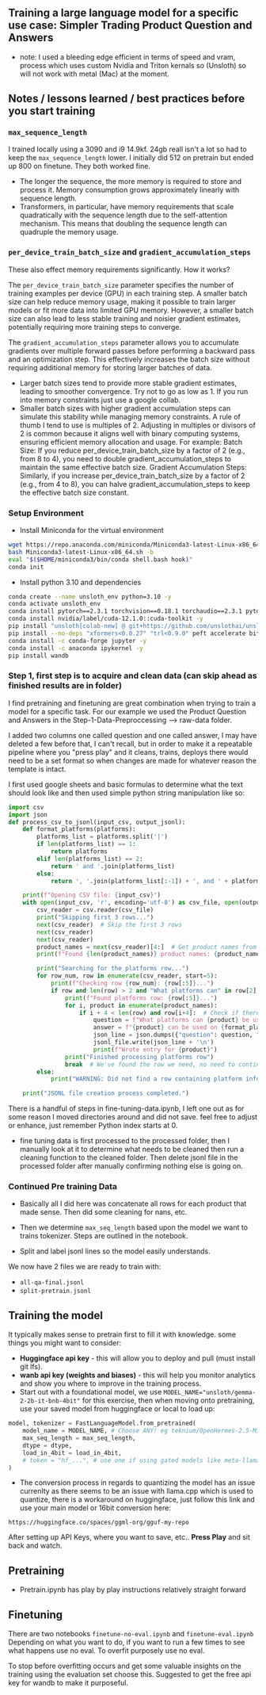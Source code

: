 ## Training a large language model for a specific use case: Simpler Trading Product Question and Answers
- note: I used a bleeding edge efficient in terms of speed and vram, process which uses custom Nvidia and Triton kernals so (Unsloth) so will not work with metal (Mac) at the moment.

## Notes / lessons learned / best practices before you start training
### `max_sequence_length` 
I trained locally using a 3090 and i9 14.9kf.  24gb reall isn't a lot so had to keep the `max_sequence_length` lower.  I initially did 512 on pretrain but ended up 800 on finetune.  They both worked fine.
- The longer the sequence, the more memory is required to store and process it. Memory consumption grows approximately linearly with sequence length.
- Transformers, in particular, have memory requirements that scale quadratically with the sequence length due to the self-attention mechanism. This means that doubling the sequence length can quadruple the memory usage.

### `per_device_train_batch_size` and `gradient_accumulation_steps` 
These also effect memory requirements significantly.  How it works?

The `per_device_train_batch_size` parameter specifies the number of training examples per device (GPU) in each training step. A smaller batch size can help reduce memory usage, making it possible to train larger models or fit more data into limited GPU memory. However, a smaller batch size can also lead to less stable training and noisier gradient estimates, potentially requiring more training steps to converge.

The `gradient_accumulation_steps` parameter allows you to accumulate gradients over multiple forward passes before performing a backward pass and an optimization step. This effectively increases the batch size without requiring additional memory for storing larger batches of data.
- Larger batch sizes tend to provide more stable gradient estimates, leading to smoother convergence. Try not to go as low as 1.  If you run into memory constraints just use a google collab.
- Smaller batch sizes with higher gradient accumulation steps can simulate this stability while managing memory constraints.
A rule of thumb I tend to use is multiples of 2.
Adjusting in multiples or divisors of 2 is common because it aligns well with binary computing systems, ensuring efficient memory allocation and usage. For example:
Batch Size:
If you reduce per_device_train_batch_size by a factor of 2 (e.g., from 8 to 4), you need to double gradient_accumulation_steps to maintain the same effective batch size.
Gradient Accumulation Steps:
Similarly, if you increase per_device_train_batch_size by a factor of 2 (e.g., from 4 to 8), you can halve gradient_accumulation_steps to keep the effective batch size constant.


### Setup Environment
- Install Miniconda for the virtual environment
```bash
wget https://repo.anaconda.com/miniconda/Miniconda3-latest-Linux-x86_64.sh -O Miniconda3-latest-Linux-x86_64.sh
bash Miniconda3-latest-Linux-x86_64.sh -b
eval "$($HOME/miniconda3/bin/conda shell.bash hook)"
conda init
```
- Install python 3.10 and dependencies
```bash
conda create --name unsloth_env python=3.10 -y
conda activate unsloth_env
conda install pytorch==2.3.1 torchvision==0.18.1 torchaudio==2.3.1 pytorch-cuda=12.1 -c pytorch -c nvidia -y
conda install nvidia/label/cuda-12.1.0::cuda-toolkit -y
pip install "unsloth[colab-new] @ git+https://github.com/unslothai/unsloth.git"
pip install --no-deps "xformers<0.0.27" "trl<0.9.0" peft accelerate bitsandbytes
conda install -c conda-forge jupyter -y
conda install -c anaconda ipykernel -y
pip install wandb
```

### Step 1, first step is to acquire and clean data (can skip ahead as finished results are in folder)
I find pretraining and finetuning are great combination when trying to train a model for a specific task.
For our example we used the Product Question and Answers in the Step-1-Data-Preproccessing --> raw-data folder.

I added two columns one called question and one called answer, I may have deleted a few before that, I can't recall, but in order to make it a repeatable pipeline where you "press play" and it cleans, trains, deploys there would need to be a set format so when changes are made for whatever reason the template is intact.  

I first used google sheets and basic formulas to determine what the text should look like and then used simple python string manipulation like so:
```python
import csv
import json
def process_csv_to_jsonl(input_csv, output_jsonl):
    def format_platforms(platforms):
        platforms_list = platforms.split('|')
        if len(platforms_list) == 1:
            return platforms
        elif len(platforms_list) == 2:
            return ' and '.join(platforms_list)
        else:
            return ', '.join(platforms_list[:-1]) + ', and ' + platforms_list[-1]

    print(f"Opening CSV file: {input_csv}")
    with open(input_csv, 'r', encoding='utf-8') as csv_file, open(output_jsonl, 'w', encoding='utf-8') as jsonl_file:
        csv_reader = csv.reader(csv_file)
        print("Skipping first 3 rows...")
        next(csv_reader)  # Skip the first 3 rows
        next(csv_reader)
        next(csv_reader)
        product_names = next(csv_reader)[4:]  # Get product names from row 4, starting from column E
        print(f"Found {len(product_names)} product names: {product_names[:5]}...")

        print("Searching for the platforms row...")
        for row_num, row in enumerate(csv_reader, start=5):
            print(f"Checking row {row_num}: {row[:5]}...")
            if row and len(row) > 2 and "What platforms can" in row[2]:
                print(f"Found platforms row: {row[:5]}...")
                for i, product in enumerate(product_names):
                    if i + 4 < len(row) and row[i+4]:  # Check if there's a value for this product
                        question = f"What platforms can {product} be used on?"
                        answer = f"{product} can be used on {format_platforms(row[i+4])}"
                        json_line = json.dumps({"question": question, "answer": answer})
                        jsonl_file.write(json_line + '\n')
                        print(f"Wrote entry for {product}")
                print("Finished processing platforms row")
                break  # We've found the row we need, no need to continue
        else:
            print("WARNING: Did not find a row containing platform information!")

    print("JSONL file creation process completed.")

```
There is a handful of steps in fine-tuning-data.ipynb, I left one out as for some reason I moved directories around and did not save.  feel free to adjust or enhance, just remember Python index starts at 0.  

- fine tuning data is first processed to the processed folder, then I manually look at it to determine what needs to be cleaned then run a cleaning function to the cleaned folder.  Then delete jsonl file in the processed folder after manually confirming nothing else is going on.

### Continued Pre training Data
- Basically all I did here was concatenate all rows for each product that made sense.  Then did some cleaning for nans, etc.

- Then we determine `max_seq_length` based upon the model we want to trains tokenizer.  Steps are outlined in the notebook.  

- Split and label jsonl lines so the model easily understands.


We now have 2 files we are ready to train with:
- `all-qa-final.jsonl`
- `split-pretrain.jsonl`

## Training the model
It typically makes sense to pretrain first to fill it with knowledge.
some things you might want to consider:
- **Huggingface api key** - this will allow you to deploy and pull (must install git lfs).
- **wanb api key (weights and biases)** - this will help you monitor analytics and show you where to improve in the training process.
- Start out with a foundational model, we use `MODEL_NAME="unsloth/gemma-2-2b-it-bnb-4bit"` for this exercise, then when moving onto pretraining, use your saved model from huggingface or local to load up:

```python
model, tokenizer = FastLanguageModel.from_pretrained(
    model_name = MODEL_NAME, # Choose ANY! eg teknium/OpenHermes-2.5-Mistral-7B
    max_seq_length = max_seq_length,
    dtype = dtype,
    load_in_4bit = load_in_4bit,
    # token = "hf_...", # use one if using gated models like meta-llama/Llama-2-7b-hf
)
```
- The conversion process in regards to quantizing the model has an issue currenlty as there seems to be an issue with llama.cpp which is used to quantize, there is a workaround on huggingface, just follow this link and use your main model or 16bit conversion here:

`https://huggingface.co/spaces/ggml-org/gguf-my-repo`

After setting up API Keys, where you want to save, etc.. **Press Play** and sit back and watch.

## Pretraining
- Pretrain.ipynb has play by play instructions relatively straight forward

## Finetuning
There are two notebooks `finetune-no-eval.ipynb` and `finetune-eval.ipynb`
Depending on what you want to do, if you want to run a few times to see what happens use no eval.  To overfit purposely use no eval.

To stop before overfitting occurs and get some valuable insights on the training using the evaluation set choose this.  Suggested to get the free api key for wandb to make it purposeful.
